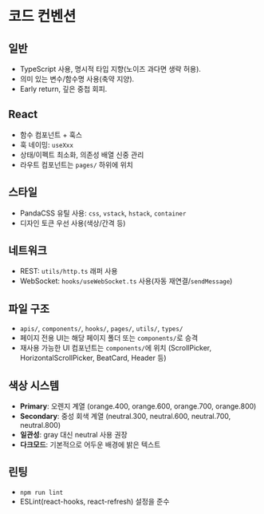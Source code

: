 # 코드 컨벤션

## 일반
- TypeScript 사용, 명시적 타입 지향(노이즈 과다면 생략 허용).
- 의미 있는 변수/함수명 사용(축약 지양).
- Early return, 깊은 중첩 회피.

## React
- 함수 컴포넌트 + 훅스
- 훅 네이밍: `useXxx`
- 상태/이펙트 최소화, 의존성 배열 신중 관리
- 라우트 컴포넌트는 `pages/` 하위에 위치

## 스타일
- PandaCSS 유틸 사용: `css`, `vstack`, `hstack`, `container`
- 디자인 토큰 우선 사용(색상/간격 등)

## 네트워크
- REST: `utils/http.ts` 래퍼 사용
- WebSocket: `hooks/useWebSocket.ts` 사용(자동 재연결/`sendMessage`)

## 파일 구조
- `apis/`, `components/`, `hooks/`, `pages/`, `utils/`, `types/`
- 페이지 전용 UI는 해당 페이지 폴더 또는 `components/`로 승격
- 재사용 가능한 UI 컴포넌트는 `components/`에 위치 (ScrollPicker, HorizontalScrollPicker, BeatCard, Header 등)

## 색상 시스템
- **Primary**: 오렌지 계열 (orange.400, orange.600, orange.700, orange.800)
- **Secondary**: 중성 회색 계열 (neutral.300, neutral.600, neutral.700, neutral.800)
- **일관성**: gray 대신 neutral 사용 권장
- **다크모드**: 기본적으로 어두운 배경에 밝은 텍스트

## 린팅
- `npm run lint`
- ESLint(react-hooks, react-refresh) 설정을 준수
